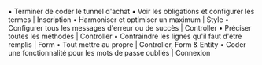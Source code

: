 • Terminer de coder le tunnel d'achat
• Voir les obligations et configurer les termes | Inscription
• Harmoniser et optimiser un maximum | Style
• Configurer tous les messages d'erreur ou de succès | Controller
• Préciser toutes les méthodes | Controller
• Contraindre les lignes qu'il faut d'être remplis | Form
• Tout mettre au propre | Controller, Form & Entity
• Coder une fonctionnalité pour les mots de passe oubliés | Connexion
